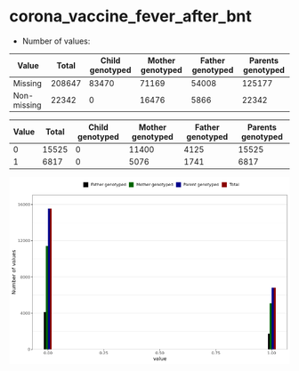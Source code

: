 # corona_vaccine_fever_after_bnt
- Number of values:

| Value | Total | Child genotyped | Mother genotyped | Father genotyped | Parents genotyped |
| ----- | ----- | --------------- | ---------------- | ---------------- |---------------- |
| Missing | 208647 | 83470 | 71169 | 54008 | 125177 |
| Non-missing | 22342 | 0 | 16476 | 5866 | 22342 |

| Value | Total | Child genotyped | Mother genotyped | Father genotyped | Parents genotyped |
| ----- | ----- | --------------- | ---------------- | ---------------- |---------------- |
| 0 | 15525 | 0 | 11400 | 4125 | 15525 |
| 1 | 6817 | 0 | 5076 | 1741 | 6817 |



![](corona_vaccine_fever_after_bnt_n.png)



